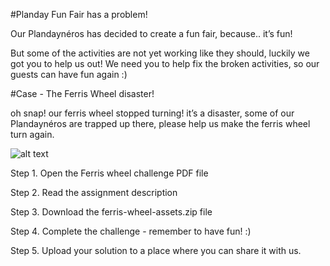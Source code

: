 #Planday Fun Fair has a problem!

Our Plandaynéros has decided to create a fun fair, because.. it’s fun!

But some of the activities are not yet working like they should, luckily we got you to help us out!
We need you to help fix the broken activities, so our guests can have fun again :)

#Case - The Ferris Wheel disaster!

oh snap! our ferris wheel stopped turning! it’s a disaster, some of our Plandaynéros are trapped up there, please help us make the ferris wheel turn again.

![alt text](https://github.com/planday-engineering/functional-challenges-public/blob/main/ferris-wheel-challenge/Ferris-Wheel.jpg)

Step 1. Open the Ferris wheel challenge PDF file

Step 2. Read the assignment description

Step 3. Download the ferris-wheel-assets.zip file

Step 4. Complete the challenge - remember to have fun! :)

Step 5. Upload your solution to a place where you can share it with us.


